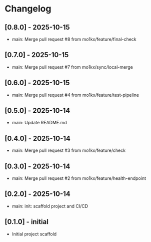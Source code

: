 # Changelog

## [0.8.0] - 2025-10-15
- main: Merge pull request #8 from mo1kx/feature/final-check


## [0.7.0] - 2025-10-15
- main: Merge pull request #7 from mo1kx/sync/local-merge


## [0.6.0] - 2025-10-15
- main: Merge pull request #4 from mo1kx/feature/test-pipeline


## [0.5.0] - 2025-10-14
- main: Update README.md


## [0.4.0] - 2025-10-14
- main: Merge pull request #3 from mo1kx/feature/check


## [0.3.0] - 2025-10-14
- main: Merge pull request #2 from mo1kx/feature/health-endpoint


## [0.2.0] - 2025-10-14
- main: init: scaffold project and CI/CD


## [0.1.0] - initial
- Initial project scaffold

